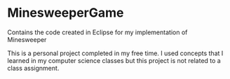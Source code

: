 # MinesweeperGame
Contains the code created in Eclipse for my implementation of Minesweeper

This is a personal project completed in my free time. I used concepts that I learned in my computer science classes but this project is not related to a class assignment.
